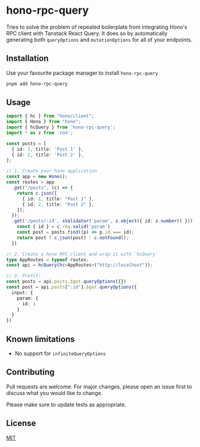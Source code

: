 # hono-rpc-query

Tries to solve the problem of repeated boilerplate from integrating Hono's RPC client
with Tanstack React Query. It does so by automatically generating both
`queryOptions` and `mutationOptions` for all of your endpoints.

## Installation

Use your favourite package manager to install `hono-rpc-query`

```bash
pnpm add hono-rpc-query
```

## Usage

```typescript
import { hc } from "hono/client";
import { Hono } from "hono";
import { hcQuery } from 'hono-rpc-query';
import * as z from 'zod';

const posts = [
  { id: 1, title: 'Post 1' },
  { id: 2, title: 'Post 2' },
];

// 1. Create your hono application
const app = new Hono();
const routes = app
  .get("/posts", (c) => {
    return c.json([
      { id: 1, title: "Post 1" },
      { id: 2, title: "Post 2" },
    ]);
  });
  .get('/posts/:id', sValidator('param', z.object({ id: z.number() })), (c) => {
    const { id } = c.req.valid('param')
    const post = posts.find((p) => p.id === id);
    return post ? c.json(post) : c.notFound();
  })

// 2. Create a hono RPC client and wrap it with `hcQuery`
type AppRoutes = typeof routes;
const api = hcQuery(hc<AppRoutes>("http://localhost"));

// 3. Profit!
const posts = api.posts.$get.queryOptions({})
const post = api.posts[":id"].$get.queryOptions({
  input: {
    param: {
      id: 1
    }
  }
})
```

## Known limitations
- No support for `infiniteQueryOptions`

## Contributing

Pull requests are welcome. For major changes, please open an issue first
to discuss what you would like to change.

Please make sure to update tests as appropriate.

## License

[MIT](https://choosealicense.com/licenses/mit/)
